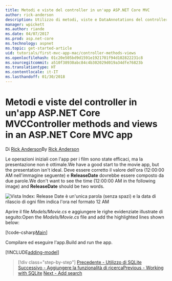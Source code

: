 ```yaml
---
title: Metodi e viste del controller in un'app ASP.NET Core MVC
author: rick-anderson
description: Utilizzo di metodi, viste e DataAnnotations del controller
manager: wpickett
ms.author: riande
ms.date: 04/07/2017
ms.prod: asp.net-core
ms.technology: aspnet
ms.topic: get-started-article
uid: tutorials/first-mvc-app-mac/controller-methods-views
ms.openlocfilehash: 01c20e505bd9d1591e1921701f94d102822231c8
ms.sourcegitcommit: a510f38930abc84c4b302029d019a34dfe76823b
ms.translationtype: HT
ms.contentlocale: it-IT
ms.lasthandoff: 01/30/2018
---
```

# <a name="controller-methods-and-views-in-an-aspnet-core-mvc-app"></a><span data-ttu-id="9104b-103">Metodi e viste del controller in un'app ASP.NET Core MVC</span><span class="sxs-lookup"><span data-stu-id="9104b-103">Controller methods and views in an ASP.NET Core MVC app</span></span>

<span data-ttu-id="9104b-104">Di [Rick Anderson](https://twitter.com/RickAndMSFT)</span><span class="sxs-lookup"><span data-stu-id="9104b-104">By [Rick Anderson](https://twitter.com/RickAndMSFT)</span></span>

<span data-ttu-id="9104b-105">Le operazioni iniziali con l'app per i film sono state efficaci, ma la presentazione non è ottimale.</span><span class="sxs-lookup"><span data-stu-id="9104b-105">We have a good start to the movie app, but the presentation isn't ideal.</span></span> <span data-ttu-id="9104b-106">Deve essere corretto il valore dell'ora (12:00:00 AM nell'immagine seguente) e **ReleaseDate** dovrebbe essere composto da due parole.</span><span class="sxs-lookup"><span data-stu-id="9104b-106">We don't want to see the time (12:00:00 AM in the following image) and **ReleaseDate** should be two words.</span></span>

![Vista Index: Release Date è un'unica parola (senza spazi) e la data di rilascio di ogni film indica l'ora nel formato 12 AM](../../tutorials/first-mvc-app/working-with-sql/_static/m55.png)

<span data-ttu-id="9104b-108">Aprire il file *Models/Movie.cs* e aggiungere le righe evidenziate illustrate di seguito:</span><span class="sxs-lookup"><span data-stu-id="9104b-108">Open the *Models/Movie.cs* file and add the highlighted lines shown below:</span></span>

[!code-csharp[Main](../../tutorials/first-mvc-app/start-mvc/sample/MvcMovie/Models/MovieDate.cs?name=snippet_1&highlight=2,11-12)]

<span data-ttu-id="9104b-109">Compilare ed eseguire l'app.</span><span class="sxs-lookup"><span data-stu-id="9104b-109">Build and run the app.</span></span>

<!-- include start
![MVC Movie application open browser showing movie data](../../tutorials/first-mvc-app/working-with-sql/_static/m55.png)

 -->

[!INCLUDE[adding-model](../../includes/mvc-intro/controller-methods-views.md)]

>[!div class="step-by-step"]
<span data-ttu-id="9104b-110">[Precedente - Utilizzo di SQLite](working-with-sql.md)
[Successivo - Aggiungere la funzionalità di ricerca](search.md)</span><span class="sxs-lookup"><span data-stu-id="9104b-110">[Previous - Working with SQLite](working-with-sql.md)
[Next - Add search](search.md)</span></span>
